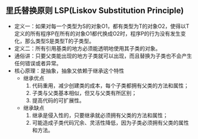 ## 里氏替换原则 LSP(Liskov Substitution Principle)

* 定义一：如果对每一个类型为S的对象O1，都有类型为T的对象O2，使得以T定义的所有程序P在所有的对象O1都代换成O2时，程序P的行为没有发生变化，那么类型S是类型T的子类型。
* 定义二：所有引用基类的地方必须能透明地使用其子类的对象。
* 通俗讲：只要父类能出现的地方子类就可以出现，而且替换为子类也不会产生任何错误或者异常。
* 核心原理：是抽象，抽象又依赖于继承这个特性
    * 继承优点
        1. 代码重用，减少创建类的成本，每个子类都拥有父类的方法和属性；
        2. 子类与父类基本相似，但又与父类有所区别；
        3. 提高代码的可扩展性。
    * 继承缺点
        1. 继承是侵入性的，只要继承就必须拥有父类的方法和属性；
        2. 可能造成子类代码冗余、灵活性降低，因为子类必须拥有父类的属性和方法。


